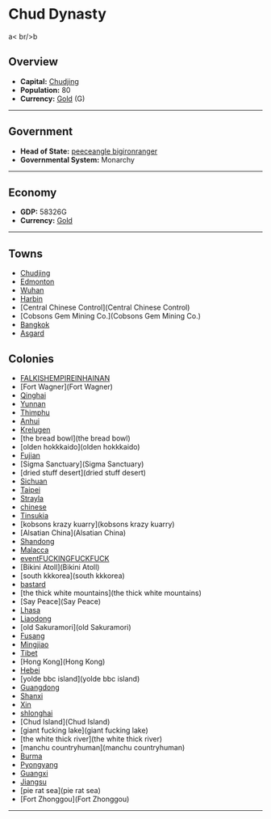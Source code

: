 # Chud Dynasty
<!--1-->
a< br/>b
## Overview

- **Capital:** [Chudjing](Chudjing)
- **Population:** 80
- **Currency:** [Gold](Gold) (G)

---

## Government

- **Head of State:** [peeceangle bigironranger](bigironranger)
- **Governmental System:** Monarchy

---

## Economy

- **GDP:** 58326G
- **Currency:** [Gold](Gold)

---

## Towns

- [Chudjing](Chudjing)
- [Edmonton](Edmonton)
- [Wuhan](Wuhan)
- [Harbin](Harbin)
- [Central Chinese Control](Central Chinese Control)
- [Cobsons Gem Mining Co.](Cobsons Gem Mining Co.)
- [Bangkok](Bangkok)
- [Asgard](Asgard)

## Colonies

- [FALKISHEMPIREINHAINAN](FALKISHEMPIREINHAINAN)
- [Fort Wagner](Fort Wagner)
- [Qinghai](Qinghai)
- [Yunnan](Yunnan)
- [Thimphu](Thimphu)
- [Anhui](Anhui)
- [Krelugen](Krelugen)
- [the bread bowl](the bread bowl)
- [olden hokkkaido](olden hokkkaido)
- [Fujian](Fujian)
- [Sigma Sanctuary](Sigma Sanctuary)
- [dried stuff desert](dried stuff desert)
- [Sichuan](Sichuan)
- [Taipei](Taipei)
- [Strayla](Strayla)
- [chinese](chinese)
- [Tinsukia](Tinsukia)
- [kobsons krazy kuarry](kobsons krazy kuarry)
- [Alsatian China](Alsatian China)
- [Shandong](Shandong)
- [Malacca](Malacca)
- [eventFUCKINGFUCKFUCK](eventFUCKINGFUCKFUCK)
- [Bikini Atoll](Bikini Atoll)
- [south kkkorea](south kkkorea)
- [bastard](bastard)
- [the thick white mountains](the thick white mountains)
- [Say Peace](Say Peace)
- [Lhasa](Lhasa)
- [Liaodong](Liaodong)
- [old Sakuramori](old Sakuramori)
- [Fusang](Fusang)
- [Mingjiao](Mingjiao)
- [Tibet](Tibet)
- [Hong Kong](Hong Kong)
- [Hebei](Hebei)
- [yolde bbc island](yolde bbc island)
- [Guangdong](Guangdong)
- [Shanxi](Shanxi)
- [Xin](Xin)
- [shlonghai](shlonghai)
- [Chud Island](Chud Island)
- [giant fucking lake](giant fucking lake)
- [the white thick river](the white thick river)
- [manchu countryhuman](manchu countryhuman)
- [Burma](Burma)
- [Pyongyang](Pyongyang)
- [Guangxi](Guangxi)
- [Jiangsu](Jiangsu)
- [pie rat sea](pie rat sea)
- [Fort Zhonggou](Fort Zhonggou)

---